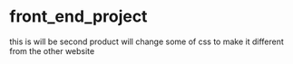 # front_end_project
this is will be second product will change some of css to make it different from the other website
